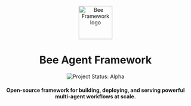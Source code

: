 <p align="center">
  <picture>
    <source media="(prefers-color-scheme: dark)" srcset="/docs/assets/Bee_logo_white.svg">
    <source media="(prefers-color-scheme: light)" srcset="/docs/assets/Bee_logo_black.svg">
    <img alt="Bee Framework logo" height="90">
  </picture>
</p>

<h1 align="center">Bee Agent Framework</h1>

<p align="center">
  <img align="center" alt="Project Status: Alpha" src="https://img.shields.io/badge/Status-Alpha-red">

  <h4 align="center">Open-source framework for building, deploying, and serving powerful multi-agent workflows at scale.</h4>
</p>